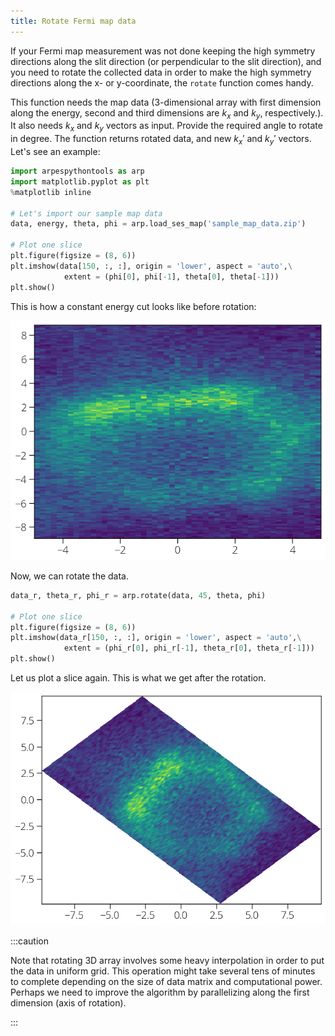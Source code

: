 ```yaml
---
title: Rotate Fermi map data
---
```

If your Fermi map measurement was not done keeping the high symmetry directions
along the slit direction (or perpendicular to the slit direction), and you need
to rotate the collected data in order to make the high symmetry directions along
the x- or y-coordinate, the `rotate` function comes handy.

This function needs the map data (3-dimensional array with first dimension along
the energy, second and third dimensions are $k_x$ and $k_y$, respectively.). It
also needs $k_x$ and $k_y$ vectors as input. Provide the required angle to
rotate in degree. The function returns rotated data, and new $k_x'$ and $k_y'$
vectors. Let's see an example:

```python
import arpespythontools as arp
import matplotlib.pyplot as plt
%matplotlib inline

# Let's import our sample map data
data, energy, theta, phi = arp.load_ses_map('sample_map_data.zip')

# Plot one slice
plt.figure(figsize = (8, 6))
plt.imshow(data[150, :, :], origin = 'lower', aspect = 'auto',\
            extent = (phi[0], phi[-1], theta[0], theta[-1]))
plt.show()
```

This is how a constant energy cut looks like before rotation:

![rotate-before](../static/img/rotate-before.png)

Now, we can rotate the data.

```python
data_r, theta_r, phi_r = arp.rotate(data, 45, theta, phi)

# Plot one slice
plt.figure(figsize = (8, 6))
plt.imshow(data_r[150, :, :], origin = 'lower', aspect = 'auto',\
            extent = (phi_r[0], phi_r[-1], theta_r[0], theta_r[-1]))
plt.show()
```
Let us plot a slice again. This is what we get after the rotation.

![rotate-after](../static/img/rotate-after.png)

:::caution

Note that rotating 3D array involves some heavy interpolation in order to put
the data in uniform grid. This operation might take several tens of minutes to
complete depending on the size of data matrix and computational power. Perhaps
we need to improve the algorithm by parallelizing along the first dimension
(axis of rotation).

:::
